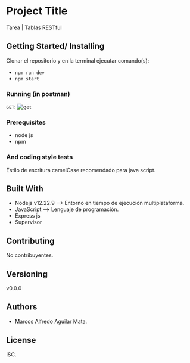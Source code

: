 # Project Title

Tarea | Tablas RESTful

## Getting Started/ Installing

Clonar el repositorio y en la terminal ejecutar comando(s):
* `npm run dev` 
* `npm start`

### Running (in postman)
`GET`:
![get](../assets/GET.png)

### Prerequisites

* node js
* npm

### And coding style tests

Estilo de escritura camelCase recomendado para java script.

## Built With

* Nodejs v12.22.9 --> Entorno en tiempo de ejecución multiplataforma.
* JavaScript --> Lenguaje de programación.
* Express js
* Supervisor

## Contributing

No contribuyentes.

## Versioning

v0.0.0

## Authors

* Marcos Alfredo Aguilar Mata.

## License

ISC.


